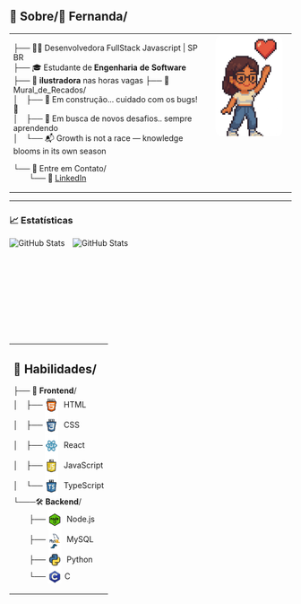 
## 📂 Sobre/💌 Fernanda/

<table>
  <tr>
    <td valign="top" width="70%">

├── 👩‍💻 Desenvolvedora FullStack Javascript | SP BR  
├── 🎓 Estudante de **Engenharia de Software**  
├── 🎨 **ilustradora** nas horas vagas 
├── 📂 Mural_de_Recados/  
│ ├── 🚧 Em construção... cuidado com os bugs! 🐛  
│ ├── 💼 Em busca de novos desafios.. sempre aprendendo  
│ └── 📬 Growth is not a race — knowledge blooms in its own season

└── 📂 Entre em Contato/  
  └── 🔗 [LinkedIn](https://www.linkedin.com/in/fern-menezes/)

</td>
    <td valign="top" width="30%" align="center">


<img src="./assets/avatar.png" alt="Avatar Fernanda" width="120px" style="border-radius: 12px;"/>

</td>
  </tr>
</table>


---

### 📈 Estatísticas

  <img 
    align="left" 
    alt="GitHub Stats" 
    height="150" 
    style="padding-right: 14px; padding-bottom: 12px; margin-bottom: 12px;" 
    src="https://github-readme-stats.vercel.app/api?username=fern-menezes&show_icons=true&theme=dracula&include_all_commits=true&locale=pt-br" 
  />

<img 
      align="left" 
      alt="GitHub Stats" 
      height="150" 
      style="padding-bottom: 12px"
      src="https://github-readme-stats.vercel.app/api/top-langs/?username=fern-menezes&theme=dracula&layout=compact&custom_title=Tecnologias&langs_count=9" 
  />

<div style="clear: both;"></div>


<table>
  <tr>
    <td valign="top" width="100%">

## 📂 Habilidades/
├── 🎨 **Frontend**/  
│ ├── <img src="./assets/html5.png" alt="HTML" width="24px" style="margin-right: 6px; vertical-align: middle;"/> HTML  
│ ├── <img src="./assets/css3.png" alt="CSS" width="24px" style="margin-right: 6px; vertical-align: middle;"/> CSS  
│ ├── <img src="./assets/react.png" alt="React" width="24px" style="margin-right: 6px; vertical-align: middle;"/> React  
│ ├── <img src="./assets/javascript.png" alt="JavaScript" width="24px" style="margin-right: 6px; vertical-align: middle;"/> JavaScript  
│ └── <img src="./assets/typescript.png" alt="TypeScript" width="24px" style="margin-right: 6px; vertical-align: middle;"/> TypeScript  
└───🛠️ **Backend**/ <br>
  ├── <img src="./assets/nodejs.png" alt="Node.js" width="24px" style="margin-right: 6px; vertical-align: middle;"/> Node.js  
  ├── <img src="./assets/mysql.png" alt="MySQL" width="24px" style="margin-right: 6px; vertical-align: middle;"/> MySQL  
  ├── <img src="./assets/python.png" alt="Python" width="24px" style="margin-right: 6px; vertical-align: middle;"/> Python  
  └── <img src="./assets/C.png" alt="C" width="24px" style="margin-right: 6px; vertical-align: middle;"/>C  


</td>
</table>
